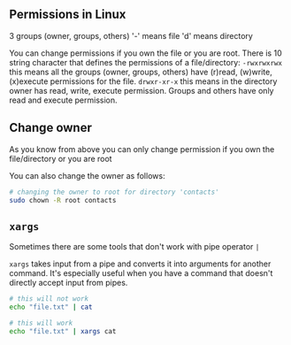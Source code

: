 ## Permissions in Linux 
3 groups (owner, groups, others)
'-' means file
'd' means directory

You can change permissions if you own the file or you are root.
There is 10 string character that defines
the permissions of a file/directory:
`-rwxrwxrwx` this means all the groups (owner, groups, others) have (r)read,
(w)write,(x)execute permissions for the file.
`drwxr-xr-x`  this means in the directory owner has read, write, execute
permission. Groups and others have only read and execute permission.

## Change owner
As you know from above you can only change permission if you own the 
file/directory or you are root

You can also change the owner as follows:

```bash
# changing the owner to root for directory 'contacts'
sudo chown -R root contacts
```

## `xargs`
Sometimes there are some tools that don't work with pipe operator `|`

`xargs` takes input from a pipe and converts it into arguments for
another command. It's especially useful when you have a command that
doesn't directly accept input from pipes.

```bash
# this will not work
echo "file.txt" | cat

# this will work
echo "file.txt" | xargs cat
```
